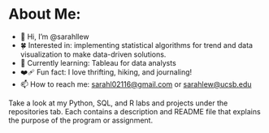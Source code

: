 # About Me:
- 👋 Hi, I’m @sarahllew
- 🍀 Interested in: implementing statistical algorithms for trend and data visualization to make data-driven solutions.
- 🎀 Currently learning: Tableau for data analysts
- ❤️‍🩹 Fun fact: I love thrifting, hiking, and journaling!
- 📫 How to reach me: sarahl02116@gmail.com or sarahlew@ucsb.edu

Take a look at my Python, SQL, and R labs and projects under the repositories tab. 
Each contains a description and README file that explains the purpose of the program or assignment. 

<!---
sarahllew/sarahllew is a ✨ special ✨ repository because its `README.md` (this file) appears on your GitHub profile.
You can click the Preview link to take a look at your changes.
--->

